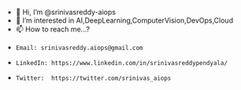 - 👋 Hi, I’m @srinivasreddy-aiops
- 👀 I’m interested in AI,DeepLearning,ComputerVision,DevOps,Cloud
- 📫 How to reach me...?
-     Email: srinivasreddy.aiops@gmail.com
-     LinkedIn: https://www.linkedin.com/in/srinivasreddypendyala/
-     Twitter:  https://twitter.com/srinivas_aiops

<!---
srinivasreddy-aiops/srinivasreddy-aiops is a ✨ special ✨ repository because its `README.md` (this file) appears on your GitHub profile.
You can click the Preview link to take a look at your changes.
--->
